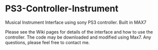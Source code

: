 # PS3-Controller-Instrument
Musical Instrument Interface using sony PS3 controller.  Built in MAX7

Please see the Wiki pages for details of the interface and how to use the controller. The code may be downloaded and modified using Max7.  Any questions, please feel free to contact me.
